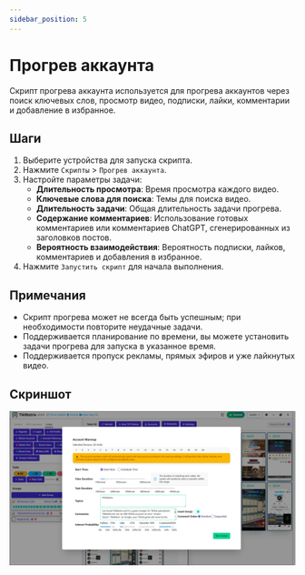 ```yaml
---
sidebar_position: 5
---
```


# Прогрев аккаунта

Скрипт прогрева аккаунта используется для прогрева аккаунтов через поиск ключевых слов, просмотр видео, подписки, лайки, комментарии и добавление в избранное.

## Шаги

1. Выберите устройства для запуска скрипта.
2. Нажмите `Скрипты` > `Прогрев аккаунта`.
3. Настройте параметры задачи:
   - **Длительность просмотра**: Время просмотра каждого видео.
   - **Ключевые слова для поиска**: Темы для поиска видео.
   - **Длительность задачи**: Общая длительность задачи прогрева.
   - **Содержание комментариев**: Использование готовых комментариев или комментариев ChatGPT, сгенерированных из заголовков постов.
   - **Вероятность взаимодействия**: Вероятность подписки, лайков, комментариев и добавления в избранное.
4. Нажмите `Запустить скрипт` для начала выполнения.

## Примечания

- Скрипт прогрева может не всегда быть успешным; при необходимости повторите неудачные задачи.
- Поддерживается планирование по времени, вы можете установить задачи прогрева для запуска в указанное время.
- Поддерживается пропуск рекламы, прямых эфиров и уже лайкнутых видео.

## Скриншот

![Прогрев](../img/warmup.png)
